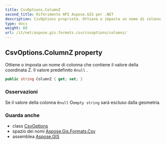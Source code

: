 ```yaml
---
title: CsvOptions.ColumnZ
second_title: Riferimento API Aspose.GIS per .NET
description: CsvOptions proprietà. Ottiene o imposta un nome di colonna che contiene il valore della coordinata Z. Il valore predefinito ènull .
type: docs
weight: 60
url: /it/net/aspose.gis.formats.csv/csvoptions/columnz/
---
```

## CsvOptions.ColumnZ property

Ottiene o imposta un nome di colonna che contiene il valore della coordinata Z. Il valore predefinito è`null` .

```csharp
public string ColumnZ { get; set; }
```

### Osservazioni

Se il valore della colonna è`null` O`empty string` sarà escluso dalla geometria.

### Guarda anche

* class [CsvOptions](../)
* spazio dei nomi [Aspose.Gis.Formats.Csv](../../csvoptions/)
* assemblea [Aspose.GIS](../../../)


